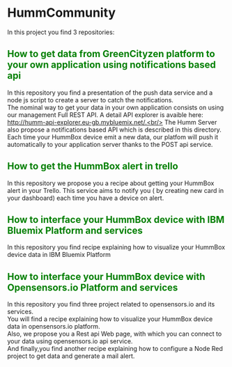 # HummCommunity

In this project you find 3 repositories:

## <span style="color: green"> How to get data from GreenCityzen platform to your own application using notifications based api </span>

In this repository you find a presentation of the push data service and a node js script to create a server to catch the notifications.<br/>
The nominal way to get your data in your own application consists on using our management Full REST API. A detail API explorer is avaible here:  http://humm-api-explorer.eu-gb.mybluemix.net/.<br/>
The Humm Server also propose a notifications based API which is described in this directory. Each time your HummBox device emit a new data, our platfom will push it automatically to your application server thanks to the POST api service.

## <span style="color: green"> How to get the HummBox alert in trello </span>

In this repository we propose you a recipe about getting your HummBox alert in your Trello.
This service aims to notify you ( by creating new card in your dashboard) each time you have a device on alert.

## <span style="color: green"> How to interface your HummBox device with IBM Bluemix Platform and services </span>

In this repository you find recipe explaining how to visualize your HummBox device data in IBM Bluemix Platform


## <span style="color: green"> How to interface your HummBox device with Opensensors.io Platform and services </span>

In this repository you find three project related to opensensors.io and its services.<br/>
You will find a recipe explaining how to visualize your HummBox device data in opensensors.io platform.<br/>
Also, we propose you a Rest api Web page, with which you can connect to your data using opensensors.io api service. <br/>
And finally,you find another recipe explaining how to configure a Node Red project to get data and generate a mail alert.

